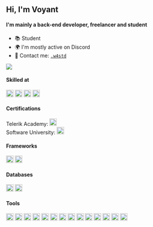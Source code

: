 ## Hi, I'm Voyant

#### I'm mainly a back-end developer, freelancer and student

- 📚 Student
- 🌍 I'm mostly active on Discord
- 🎫 Contact me: <a href="https://discordapp.com/users/244531995177254912" target="_blank">`.w4std`</a>

![](https://count.getloli.com/get/@voyantt?theme=gelbooru)

#### Skilled at
<code><img height="20" src="https://skillicons.dev/icons?i=js"></code>
<code><img height="20" src="https://skillicons.dev/icons?i=ts"></code>
<code><img height="20" src="https://skillicons.dev/icons?i=react"></code>
<code><img height="20" src="https://skillicons.dev/icons?i=arduino"></code>

#### Certifications
Telerik Academy: <code><img height="20" src="https://skillicons.dev/icons?i=js"></code>  
Software University: <code><img height="20" src="https://skillicons.dev/icons?i=aws"></code>

#### Frameworks
<code><img height="20" src="https://skillicons.dev/icons?i=nextjs"></code>
<code><img height="20" src="https://skillicons.dev/icons?i=react"></code>

#### Databases
<code><img height="20" src="https://skillicons.dev/icons?i=mysql"></code>
<code><img height="20" src="https://skillicons.dev/icons?i=mongodb"></code>

#### Tools
<code><img height="20" src="https://skillicons.dev/icons?i=nodejs"></code>
<code><img height="20" src="https://skillicons.dev/icons?i=electron"></code>
<code><img height="20" src="https://skillicons.dev/icons?i=express"></code>
<code><img height="20" src="https://skillicons.dev/icons?i=vscode"></code>
<code><img height="20" src="https://skillicons.dev/icons?i=md"></code>
<code><img height="20" src="https://skillicons.dev/icons?i=git"></code>
<code><img height="20" src="https://skillicons.dev/icons?i=github"></code>
<code><img height="20" src="https://skillicons.dev/icons?i=vercel"></code>
<code><img height="20" src="https://skillicons.dev/icons?i=bash"></code>
<code><img height="20" src="https://skillicons.dev/icons?i=docker"></code>
<code><img height="20" src="https://skillicons.dev/icons?i=linux"></code>
<code><img height="20" src="https://skillicons.dev/icons?i=azure"></code>
<code><img height="20" src="https://skillicons.dev/icons?i=aws"></code>
<code><img height="20" src="https://skillicons.dev/icons?i=cloudflare"></code>
